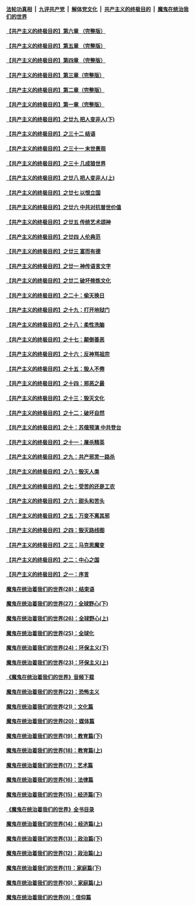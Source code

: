 ####  [法轮功真相](../../../../basic/blob/master/README.md?t=11192301) &nbsp;|&nbsp; [九评共产党](../../../../9ping.md/blob/master/README.md?t=11192301) &nbsp;|&nbsp; [解体党文化](../../../../jtdwh.md/blob/master/README.md?t=11192301)  &nbsp;|&nbsp; [共产主义的终极目的](../../../../gczydzjmd.md/blob/master/README.md?t=11192301) &nbsp;|&nbsp; [魔鬼在统治我们的世界](../../../../mgztzwmdsj.md/blob/master/README.md?t=11192301) 

#### [【共产主义的终极目的】第六章 （完整版）](../pages/nsc422/n11428913.md?t=11192301) 

#### [【共产主义的终极目的】第五章 （完整版）](../pages/nsc422/n11428912.md?t=11192301) 

#### [【共产主义的终极目的】第四章 （完整版）](../pages/nsc422/n11428907.md?t=11192301) 

#### [【共产主义的终极目的】第三章（完整版）](../pages/nsc422/n11428848.md?t=11192301) 

#### [【共产主义的终极目的】第二章（完整版）](../pages/nsc422/n11428831.md?t=11192301) 

#### [【共产主义的终极目的】第一章（完整版）](../pages/nsc422/n11417651.md?t=11192301) 

#### [【共产主义的终极目的】之廿九 把人变非人(下)](../pages/nsc422/n11344140.md?t=11192301) 

#### [【共产主义的终极目的】之三十二 结语](../pages/nsc422/n11360535.md?t=11192301) 

#### [【共产主义的终极目的】之三十一 末世景观](../pages/nsc422/n11351129.md?t=11192301) 

#### [【共产主义的终极目的】之三十 几成狼世界](../pages/nsc422/n11348280.md?t=11192301) 

#### [【共产主义的终极目的】之廿八 把人变非人(上)](../pages/nsc422/n11340492.md?t=11192301) 

#### [【共产主义的终极目的】之廿七 以恨立国](../pages/nsc422/n11336944.md?t=11192301) 

#### [【共产主义的终极目的】之廿六 中共对抗普世价值](../pages/nsc422/n11324785.md?t=11192301) 

#### [【共产主义的终极目的】之廿五 传统艺术颂神](../pages/nsc422/n11296396.md?t=11192301) 

#### [【共产主义的终极目的】之廿四 人伦典范](../pages/nsc422/n11296397.md?t=11192301) 

#### [【共产主义的终极目的】之廿三 富而有德](../pages/nsc422/n11283598.md?t=11192301) 

#### [【共产主义的终极目的】之廿一 神传语言文字](../pages/nsc422/n11263265.md?t=11192301) 

#### [【共产主义的终极目的】之廿二 破坏修炼文化](../pages/nsc422/n11245728.md?t=11192301) 

#### [【共产主义的终极目的】之二十：偷天换日](../pages/nsc422/n11238846.md?t=11192301) 

#### [【共产主义的终极目的】之十九：打开地狱门](../pages/nsc422/n11206376.md?t=11192301) 

#### [【共产主义的终极目的】之十八：柔性洗脑](../pages/nsc422/n11199994.md?t=11192301) 

#### [【共产主义的终极目的】之十七：颠倒善恶](../pages/nsc422/n11179782.md?t=11192301) 

#### [【共产主义的终极目的】之十六：反神骂祖宗](../pages/nsc422/n11166798.md?t=11192301) 

#### [【共产主义的终极目的】之十五：毁人不倦](../pages/nsc422/n11166792.md?t=11192301) 

#### [【共产主义的终极目的】之十四：邪恶之最](../pages/nsc422/n11150249.md?t=11192301) 

#### [【共产主义的终极目的】之十三：毁灭文化](../pages/nsc422/n11135227.md?t=11192301) 

#### [【共产主义的终极目的】之十二：破坏自然](../pages/nsc422/n11135214.md?t=11192301) 

#### [【共产主义的终极目的】之十：苏俄预演 中共登台](../pages/nsc422/n11118424.md?t=11192301) 

#### [【共产主义的终极目的】之十一：屠杀精英](../pages/nsc422/n11118442.md?t=11192301) 

#### [【共产主义的终极目的】之九：共产邪灵一路杀](../pages/nsc422/n11114139.md?t=11192301) 

#### [【共产主义的终极目的】之八：毁灭人类](../pages/nsc422/n11108503.md?t=11192301) 

#### [【共产主义的终极目的】之七：受苦的还是工农](../pages/nsc422/n11101809.md?t=11192301) 

#### [【共产主义的终极目的】之六：甜头和苦头](../pages/nsc422/n11096971.md?t=11192301) 

#### [【共产主义的终极目的】之五：万变不离其邪](../pages/nsc422/n11091285.md?t=11192301) 

#### [【共产主义的终极目的】之四：毁灭路线图](../pages/nsc422/n11086284.md?t=11192301) 

#### [【共产主义的终极目的】之三：马克思魔变](../pages/nsc422/n11061941.md?t=11192301) 

#### [【共产主义的终极目的】之二：中心之国](../pages/nsc422/n11047728.md?t=11192301) 

#### [【共产主义的终极目的】之一：序言](../pages/nsc422/n11086077.md?t=11192301) 

#### [魔鬼在统治着我们的世界(28)：结束语](../pages/nsc422/n10936246.md?t=11192301) 

#### [魔鬼在统治着我们的世界(27)：全球野心(下)](../pages/nsc422/n10928319.md?t=11192301) 

#### [魔鬼在统治着我们的世界(26)：全球野心(上)](../pages/nsc422/n10900318.md?t=11192301) 

#### [魔鬼在统治着我们的世界(25)：全球化](../pages/nsc422/n10788205.md?t=11192301) 

#### [魔鬼在统治着我们的世界(24)：环保主义(下)](../pages/nsc422/n10695307.md?t=11192301) 

#### [魔鬼在统治着我们的世界(23)：环保主义(上)](../pages/nsc422/n10688613.md?t=11192301) 

#### [《魔鬼在统治着我们的世界》音频下载](../pages/nsc422/n10635553.md?t=11192301) 

#### [魔鬼在统治着我们的世界(22)：恐怖主义](../pages/nsc422/n10614727.md?t=11192301) 

#### [魔鬼在统治着我们的世界(21)：文化篇](../pages/nsc422/n10597706.md?t=11192301) 

#### [魔鬼在统治着我们的世界(20)：媒体篇](../pages/nsc422/n10586579.md?t=11192301) 

#### [魔鬼在统治着我们的世界(19)：教育篇(下)](../pages/nsc422/n10564808.md?t=11192301) 

#### [魔鬼在统治着我们的世界(18)：教育篇(上)](../pages/nsc422/n10526970.md?t=11192301) 

#### [魔鬼在统治着我们的世界(17)：艺术篇](../pages/nsc422/n10499093.md?t=11192301) 

#### [魔鬼在统治着我们的世界(16)：法律篇](../pages/nsc422/n10485969.md?t=11192301) 

#### [魔鬼在统治着我们的世界(15)：经济篇(下)](../pages/nsc422/n10469975.md?t=11192301) 

#### [《魔鬼在统治着我们的世界》全书目录](../pages/nsc422/n10464261.md?t=11192301) 

#### [魔鬼在统治着我们的世界(14)：经济篇(上)](../pages/nsc422/n10457370.md?t=11192301) 

#### [魔鬼在统治着我们的世界(13)：政治篇(下)](../pages/nsc422/n10448270.md?t=11192301) 

#### [魔鬼在统治着我们的世界(12)：政治篇(上)](../pages/nsc422/n10444576.md?t=11192301) 

#### [魔鬼在统治着我们的世界(11)：家庭篇(下)](../pages/nsc422/n10440961.md?t=11192301) 

#### [魔鬼在统治着我们的世界(10)：家庭篇(上)](../pages/nsc422/n10435448.md?t=11192301) 

#### [魔鬼在统治着我们的世界(9)：信仰篇](../pages/nsc422/n10432159.md?t=11192301) 

